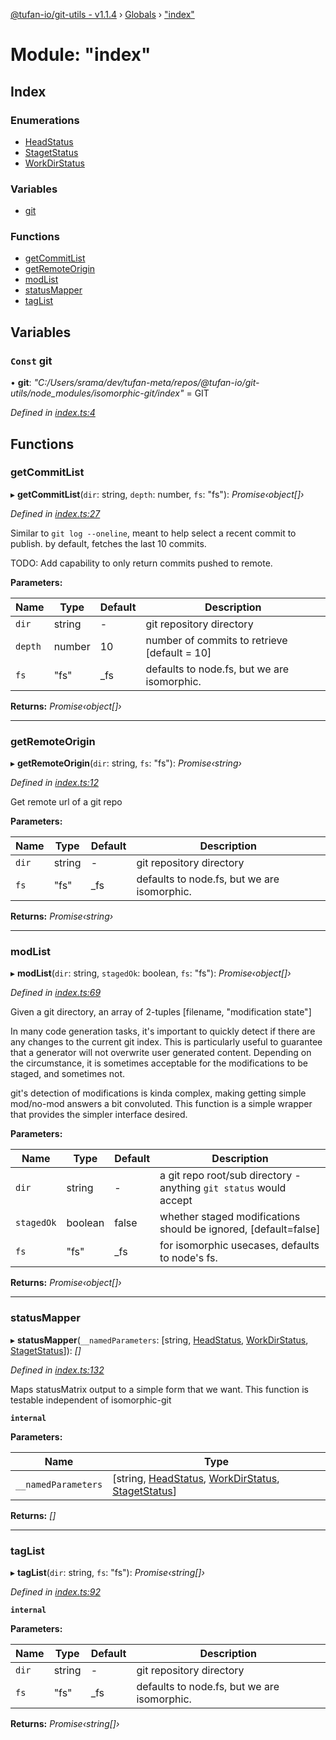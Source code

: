 [@tufan-io/git-utils - v1.1.4](../README.md) › [Globals](../globals.md) › ["index"](_index_.md)

# Module: "index"

## Index

### Enumerations

* [HeadStatus](../enums/_index_.headstatus.md)
* [StagetStatus](../enums/_index_.stagetstatus.md)
* [WorkDirStatus](../enums/_index_.workdirstatus.md)

### Variables

* [git](_index_.md#const-git)

### Functions

* [getCommitList](_index_.md#getcommitlist)
* [getRemoteOrigin](_index_.md#getremoteorigin)
* [modList](_index_.md#modlist)
* [statusMapper](_index_.md#statusmapper)
* [tagList](_index_.md#taglist)

## Variables

### `Const` git

• **git**: *"C:/Users/srama/dev/tufan-meta/repos/@tufan-io/git-utils/node_modules/isomorphic-git/index"* = GIT

*Defined in [index.ts:4](https://github.com/tufan-io/git-utils/blob/80f5d86/src/index.ts#L4)*

## Functions

###  getCommitList

▸ **getCommitList**(`dir`: string, `depth`: number, `fs`: "fs"): *Promise‹object[]›*

*Defined in [index.ts:27](https://github.com/tufan-io/git-utils/blob/80f5d86/src/index.ts#L27)*

Similar to `git log --oneline`, meant to help select a recent commit to publish.
by default, fetches the last 10 commits.

TODO: Add capability to only return commits pushed to remote.

**Parameters:**

Name | Type | Default | Description |
------ | ------ | ------ | ------ |
`dir` | string | - | git repository directory |
`depth` | number | 10 | number of commits to retrieve [default = 10] |
`fs` | "fs" | _fs | defaults to node.fs, but we are isomorphic.  |

**Returns:** *Promise‹object[]›*

___

###  getRemoteOrigin

▸ **getRemoteOrigin**(`dir`: string, `fs`: "fs"): *Promise‹string›*

*Defined in [index.ts:12](https://github.com/tufan-io/git-utils/blob/80f5d86/src/index.ts#L12)*

Get remote url of a git repo

**Parameters:**

Name | Type | Default | Description |
------ | ------ | ------ | ------ |
`dir` | string | - | git repository directory |
`fs` | "fs" | _fs | defaults to node.fs, but we are isomorphic.  |

**Returns:** *Promise‹string›*

___

###  modList

▸ **modList**(`dir`: string, `stagedOk`: boolean, `fs`: "fs"): *Promise‹object[]›*

*Defined in [index.ts:69](https://github.com/tufan-io/git-utils/blob/80f5d86/src/index.ts#L69)*

Given a git directory, an array of 2-tuples [filename, "modification state"]

In many code generation tasks, it's important to quickly detect if there are
any changes to the current git index. This is particularly useful to guarantee
that a generator will not overwrite user generated content. Depending on the
circumstance, it is sometimes acceptable for the modifications to be staged,
and sometimes not.

git's detection of modifications is kinda complex, making getting simple
mod/no-mod answers a bit convoluted. This function is a simple wrapper that
provides the simpler interface desired.

**Parameters:**

Name | Type | Default | Description |
------ | ------ | ------ | ------ |
`dir` | string | - | a git repo root/sub directory - anything `git status` would accept |
`stagedOk` | boolean | false | whether staged modifications should be ignored, [default=false] |
`fs` | "fs" | _fs | for isomorphic usecases, defaults to node's fs.  |

**Returns:** *Promise‹object[]›*

___

###  statusMapper

▸ **statusMapper**(`__namedParameters`: [string, [HeadStatus](../enums/_index_.headstatus.md), [WorkDirStatus](../enums/_index_.workdirstatus.md), [StagetStatus](../enums/_index_.stagetstatus.md)]): *[]*

*Defined in [index.ts:132](https://github.com/tufan-io/git-utils/blob/80f5d86/src/index.ts#L132)*

Maps statusMatrix output to a simple form that we want. This function is testable
independent of isomorphic-git

**`internal`** 

**Parameters:**

Name | Type |
------ | ------ |
`__namedParameters` | [string, [HeadStatus](../enums/_index_.headstatus.md), [WorkDirStatus](../enums/_index_.workdirstatus.md), [StagetStatus](../enums/_index_.stagetstatus.md)] |

**Returns:** *[]*

___

###  tagList

▸ **tagList**(`dir`: string, `fs`: "fs"): *Promise‹string[]›*

*Defined in [index.ts:92](https://github.com/tufan-io/git-utils/blob/80f5d86/src/index.ts#L92)*

**`internal`** 

**Parameters:**

Name | Type | Default | Description |
------ | ------ | ------ | ------ |
`dir` | string | - | git repository directory |
`fs` | "fs" | _fs | defaults to node.fs, but we are isomorphic.  |

**Returns:** *Promise‹string[]›*

